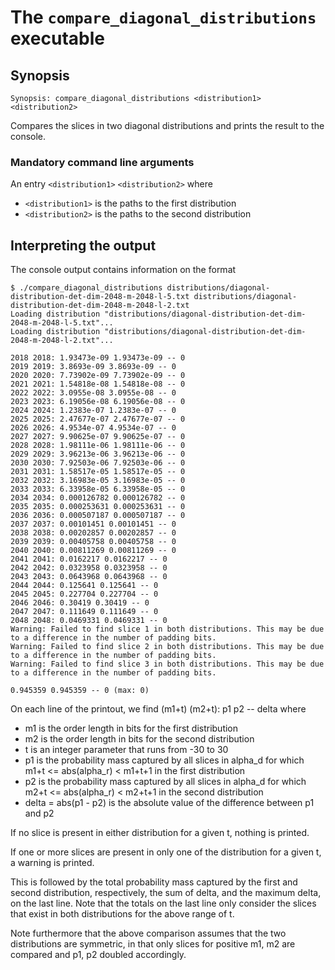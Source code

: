 # The <code>compare_diagonal_distributions</code> executable

## Synopsis
```console
Synopsis: compare_diagonal_distributions <distribution1> <distribution2>
```

Compares the slices in two diagonal distributions and prints the result to the console.

### Mandatory command line arguments
An entry <code>\<distribution1\></code> <code><distribution2\></code> where
- <code>\<distribution1\></code> is the paths to the first distribution
- <code>\<distribution2\></code> is the paths to the second distribution

## Interpreting the output
The console output contains information on the format
```console
$ ./compare_diagonal_distributions distributions/diagonal-distribution-det-dim-2048-m-2048-l-5.txt distributions/diagonal-distribution-det-dim-2048-m-2048-l-2.txt
Loading distribution "distributions/diagonal-distribution-det-dim-2048-m-2048-l-5.txt"...
Loading distribution "distributions/diagonal-distribution-det-dim-2048-m-2048-l-2.txt"...

2018 2018: 1.93473e-09 1.93473e-09 -- 0
2019 2019: 3.8693e-09 3.8693e-09 -- 0
2020 2020: 7.73902e-09 7.73902e-09 -- 0
2021 2021: 1.54818e-08 1.54818e-08 -- 0
2022 2022: 3.0955e-08 3.0955e-08 -- 0
2023 2023: 6.19056e-08 6.19056e-08 -- 0
2024 2024: 1.2383e-07 1.2383e-07 -- 0
2025 2025: 2.47677e-07 2.47677e-07 -- 0
2026 2026: 4.9534e-07 4.9534e-07 -- 0
2027 2027: 9.90625e-07 9.90625e-07 -- 0
2028 2028: 1.98111e-06 1.98111e-06 -- 0
2029 2029: 3.96213e-06 3.96213e-06 -- 0
2030 2030: 7.92503e-06 7.92503e-06 -- 0
2031 2031: 1.58517e-05 1.58517e-05 -- 0
2032 2032: 3.16983e-05 3.16983e-05 -- 0
2033 2033: 6.33958e-05 6.33958e-05 -- 0
2034 2034: 0.000126782 0.000126782 -- 0
2035 2035: 0.000253631 0.000253631 -- 0
2036 2036: 0.000507187 0.000507187 -- 0
2037 2037: 0.00101451 0.00101451 -- 0
2038 2038: 0.00202857 0.00202857 -- 0
2039 2039: 0.00405758 0.00405758 -- 0
2040 2040: 0.00811269 0.00811269 -- 0
2041 2041: 0.0162217 0.0162217 -- 0
2042 2042: 0.0323958 0.0323958 -- 0
2043 2043: 0.0643968 0.0643968 -- 0
2044 2044: 0.125641 0.125641 -- 0
2045 2045: 0.227704 0.227704 -- 0
2046 2046: 0.30419 0.30419 -- 0
2047 2047: 0.111649 0.111649 -- 0
2048 2048: 0.0469331 0.0469331 -- 0
Warning: Failed to find slice 1 in both distributions. This may be due to a difference in the number of padding bits.
Warning: Failed to find slice 2 in both distributions. This may be due to a difference in the number of padding bits.
Warning: Failed to find slice 3 in both distributions. This may be due to a difference in the number of padding bits.

0.945359 0.945359 -- 0 (max: 0)
```

On each line of the printout, we find (m1+t) (m2+t): p1 p2 -- delta where
- m1 is the order length in bits for the first distribution
- m2 is the order length in bits for the second distribution
- t is an integer parameter that runs from -30 to 30
- p1 is the probability mass captured by all slices in alpha_d for which m1+t <= abs(alpha_r) < m1+t+1 in the first distribution
- p2 is the probability mass captured by all slices in alpha_d for which m2+t <= abs(alpha_r) < m2+t+1 in the second distribution
- delta = abs(p1 - p2) is the absolute value of the difference between p1 and p2

If no slice is present in either distribution for a given t, nothing is printed.

If one or more slices are present in only one of the distribution for a given t, a warning is printed.

This is followed by the total probability mass captured by the first and second distribution, respectively, the sum of delta, and the maximum delta, on the last line. Note that the totals on the last line only consider the slices that exist in both distributions for the above range of t.

Note furthermore that the above comparison assumes that the two distributions are symmetric, in that only slices for positive m1, m2 are compared and p1, p2 doubled accordingly.
